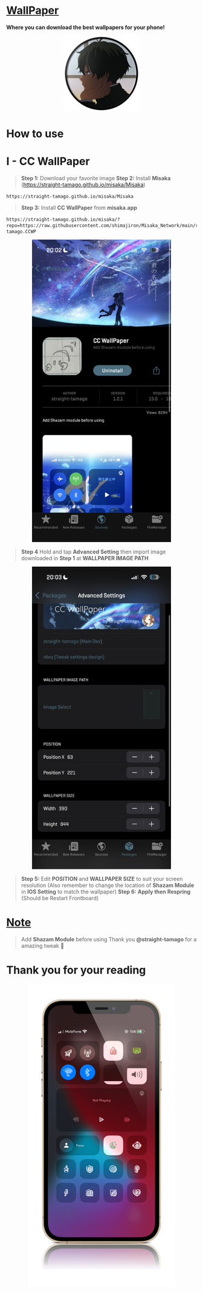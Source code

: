 [WallPaper](https://github.com/dobabaophuc1706/Wallpaper)
=============
**Where you can download the best wallpapers for your phone!**

<p align="center"> 
<img src="https://raw.githubusercontent.com/dobabaophuc1706/dobabaophuc1706/main/README/Avt.png" alt="Avt" width="Avt" height="200"/> 
<p/>
  
How to use
=============
I - CC WallPaper
=============
> **Step 1:** Download your favorite image
> **Step 2:** Install **Misaka** (https://straight-tamago.github.io/misaka/Misaka)

```
https://straight-tamago.github.io/misaka/Misaka
```

> **Step 3:** Install **CC WallPaper** from **misaka.app**

```
https://straight-tamago.github.io/misaka/?repo=https://raw.githubusercontent.com/shimajiron/Misaka_Network/main/repo.json&tweak=com.straight-tamago.CCWP
```
<p align="center"> 
<img src="https://github.com/dobabaophuc1706/Wallpaper/blob/main/README/Tweak.png" alt="Avt" width="Avt" height="800"/> 
<p/>

> **Step 4** Hold and tap **Advanced Setting** then import image downloaded in **Step 1** at **WALLPAPER IMAGE PATH**

<p align="center"> 
<img src="https://github.com/dobabaophuc1706/Wallpaper/blob/main/README/AdSetting.png" alt="Avt" width="Avt" height="800"/> 
<p/>

> **Step 5:** Edit **POSITION** and **WALLPAPER SIZE** to suit your screen resolution (Also remember to change the location of **Shazam Module** in **IOS Setting** to match the wallpaper)
> **Step 6:** **Apply then Respring** (Should be Restart Frontboard)

[Note](#note)
=============
<a name="note"></a>
> Add **Shazam Module** before using
> Thank you **@straight-tamago** for a amazing tweak 🥳

Thank you for your reading
=============
<p align="center"> 
<img src="https://github.com/dobabaophuc1706/misakarepo/blob/main/Images/RepoImages/ccmodios16-3.png" alt="Avt" width="Avt" height="800"/> 
<p/>
